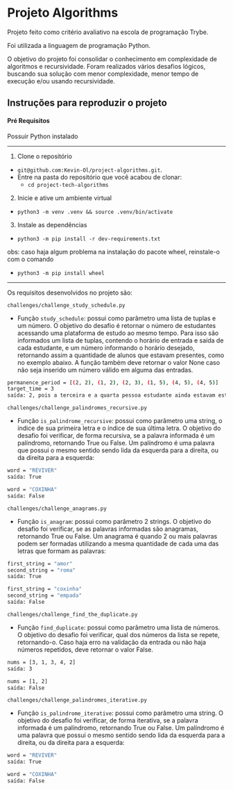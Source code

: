 # Projeto Algorithms

Projeto feito como critério avaliativo na escola de programação Trybe.

Foi utilizada a linguagem de programação Python.

O objetivo do projeto foi consolidar o conhecimento em complexidade de algoritmos e recursividade. Foram realizados vários desafios lógicos, buscando
sua solução com menor complexidade, menor tempo de execução e/ou usando recursividade.

## Instruções para reproduzir o projeto

#### Pré Requisitos

Possuir Python instalado

---

1. Clone o repositório
  * `git@github.com:Kevin-Ol/project-algorithms.git`.
  * Entre na pasta do repositório que você acabou de clonar:
    * `cd project-tech-algorithms`

2. Inicie e ative um ambiente virtual
  * `python3 -m venv .venv && source .venv/bin/activate`

3. Instale as dependências
  * `python3 -m pip install -r dev-requirements.txt`

obs: caso haja algum problema na instalação do pacote wheel, reinstale-o com o comando
  * `python3 -m pip install wheel`
---

Os requisitos desenvolvidos no projeto são:

`challenges/challenge_study_schedule.py`

- Função `study_schedule`: possui como parâmetro uma lista de tuplas e um número. O objetivo do desafio é retornar o número de estudantes acessando uma
plataforma de estudo ao mesmo tempo. Para isso são informados um lista de tuplas, contendo o horário de entrada e saída de cada estudante, e um número
informando o horário desejado, retornando assim a quantidade de alunos que estavam presentes, como no exemplo abaixo. A função também deve retornar o
valor None caso não seja inserido um número válido em alguma das entradas.

```bash
permanence_period = [(2, 2), (1, 2), (2, 3), (1, 5), (4, 5), (4, 5)]
target_time = 3 
saída: 2, pois a terceira e a quarta pessoa estudante ainda estavam estudando nesse horário
```

`challenges/challenge_palindromes_recursive.py`

- Função `is_palindrome_recursive`: possui como parâmetro uma string, o índice de sua primeira letra e o índice de sua última letra. O objetivo do desafio
foi verificar, de forma recursiva, se a palavra informada é um palíndromo, retornando True ou False. Um palíndromo é uma palavra que possui o mesmo sentido
sendo lida da esquerda para a direita, ou da direita para a esquerda:

```bash
word = "REVIVER"
saída: True

word = "COXINHA"
saída: False
```

`challenges/challenge_anagrams.py`

- Função `is_anagram`: possui como parâmetro 2 strings. O objetivo do desafio foi verificar, se as palavras informadas são anagramas, retornando True ou 
False. Um anagrama é quando 2 ou mais palavras podem ser formadas utilizando a mesma quantidade de cada uma das letras que formam as palavras:

```bash
first_string = "amor"
second_string = "roma"
saída: True

first_string = "coxinha"
second_string = "empada"
saída: False
```

`challenges/challenge_find_the_duplicate.py`

- Função `find_duplicate`: possui como parâmetro uma lista de números. O objetivo do desafio foi verificar, qual dos números da lista se repete, 
retornando-o. Caso haja erro na validação da entrada ou não haja números repetidos, deve retornar o valor False.

```bash
nums = [3, 1, 3, 4, 2]
saída: 3

nums = [1, 2]
saída: False
```

`challenges/challenge_palindromes_iterative.py`

- Função `is_palindrome_iterative`: possui como parâmetro uma string. O objetivo do desafio foi verificar, de forma iterativa, se a palavra informada 
é um palíndromo, retornando True ou False. Um palíndromo é uma palavra que possui o mesmo sentido sendo lida da esquerda para a direita, ou da 
direita para a esquerda:

```bash
word = "REVIVER"
saída: True

word = "COXINHA"
saída: False
```
